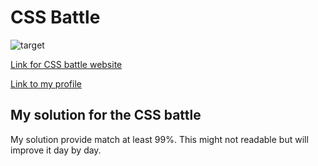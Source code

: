 # CSS Battle

![target](https://www.cssbattlesolutions.com/_next/image?url=https%3A%2F%2Fcdn.sanity.io%2Fimages%2Fr2p34icm%2Fproduction%2F60768b35303f6a4851c246cb5f27a8ce285df724-400x300.png&w=640&q=75)

[Link for CSS battle website](https://cssbattle.dev/)

[Link to my profile](https://cssbattle.dev/player/bunnyan)


## My solution for the CSS battle

My solution provide match at least 99%. This might not readable but will improve it day by day.

